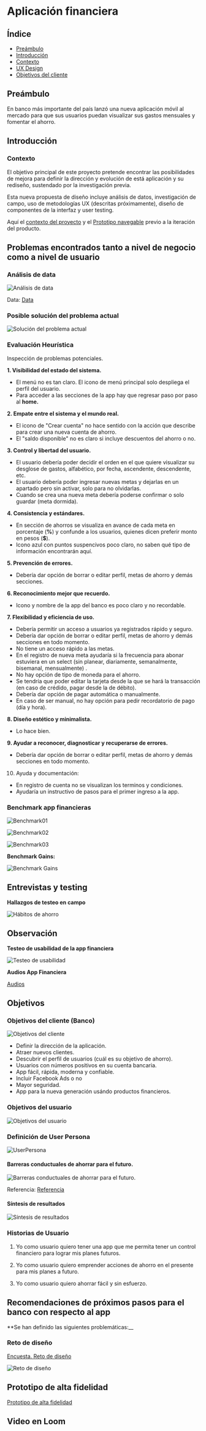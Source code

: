 # Aplicación financiera

## Índice

- [Preámbulo](#Preámbulo)
- [Introducción](#Introducción) 
- [Contexto](#Contexto) 
- [UX Design](#UXDesign)
- [Objetivos del cliente](#Objetivos-del-cliente) 


## Preámbulo

En banco más importante del país lanzó una nueva aplicación móvil al
mercado para que sus usuarios puedan visualizar sus gastos mensuales y fomentar
el ahorro.

## Introducción

### Contexto

El objetivo principal de este proyecto pretende encontrar las posibilidades de mejora  para definir la dirección y evolución de está aplicación y su rediseño, sustendado por la investigación previa. 

Esta nueva propuesta de diseño incluye análisis de datos, investigación de campo, uso de metodologías UX (descritas próximamente), diseño de componentes de la interfaz y user testing.

Aquí el [contexto del proyecto](https://github.com/SegamanDI/FinancialAPPCDMX007) y el [Prototipo navegable](https://marvelapp.com/e9h245e) previo a la iteración del producto.


##  Problemas encontrados tanto a nivel de negocio como a nivel de usuario

### Análisis de data 

![Análisis de data](https://github.com/Diana-Pelaez/FinancialAPPCDMX007/Imagenes/Análisis_de_data.jpg)

Data:
[Data](https://docs.google.com/spreadsheets/d/1e9WoTgGdmj8WD4cB2DULiVj8XZcgeEriqoiVdTlq7Lc/edit#gid=1292037545)

### Posible solución del problema actual

![Solución del problema actual](https://github.com/Diana-Pelaez/FinancialAPPCDMX007/Imagenes/Solución_del_problema_actual)

### Evaluación Heurística

Inspección de problemas potenciales.

**1. Visibilidad del estado del sistema.**

   - El menú no es tan claro. El icono de menú principal solo despliega el perfil del usuario. 
   - Para acceder a las secciones de la app hay que regresar paso por paso al **home.**

**2. Empate entre el sistema y el mundo real.**

  - El icono de "Crear cuenta" no hace sentido con la acción que describe para crear una nueva cuenta de ahorro.
  - El "saldo disponible" no es claro si incluye descuentos del ahorro o no.
 
**3. Control y libertad del usuario.**
  - El usuario debería poder decidir el orden en el que quiere visualizar su desglose de gastos, alfabético, por fecha, ascendente, descendente, etc.
  - El usuario debería poder ingresar nuevas metas y dejarlas en un apartado pero sin activar, solo para no olvidarlas. 
  - Cuando se crea una nueva meta debería poderse confirmar o solo guardar (meta dormida).

**4. Consistencia y estándares.**

  - En sección de ahorros se visualiza en avance de cada meta en porcentaje (**%**) y confunde a los usuarios, quienes dicen preferir monto en pesos (**$**).
  - Icono azul con puntos suspencivos poco claro, no saben qué tipo de información encontrarán aquí.

**5. Prevención de errores.**

  - Debería dar opción de borrar o editar perfil, metas de ahorro y demás secciones. 

**6. Reconocimiento mejor que recuerdo.**
  - Icono y nombre de la app del banco es poco claro y no recordable. 

**7. Flexibilidad y eficiencia de uso.**

  - Debería permitir un acceso a usuarios ya registrados rápido y seguro. 
  - Debería dar opción de borrar o editar perfil, metas de ahorro y demás secciones en todo momento.
  - No tiene un acceso rápido a las metas.
  - En el registro de nueva meta ayudaría si la frecuencia para abonar estuviera en un select (sin planear, diariamente, semanalmente, bisemanal, mensualmente) .
  - No hay opción de tipo de moneda para el ahorro.
  - Se tendría que poder editar la tarjeta desde la que se hará la transacción (en caso de crédido, pagar desde la de débito).
  - Debería dar opción de pagar automática o manualmente.  
  - En caso de ser manual, no hay opción para pedir recordatorio de pago (día y hora).

**8. Diseño estético y minimalista.**

  - Lo hace bien.

**9. Ayudar a reconocer, diagnosticar y recuperarse de errores.**

   - Debería dar opción de borrar o editar perfil, metas de ahorro y demás secciones en todo momento.

10. Ayuda y documentación: 
  - En registro de cuenta no se visualizan los terminos y condiciones. 
  - Ayudaría un instructivo de pasos para el primer ingreso a la app.

### Benchmark app financieras

![Benchmark01](https://github.com/Diana-Pelaez/FinancialAPPCDMX007/Imagenes/01.jpg)

![Benchmark02](https://github.com/Diana-Pelaez/FinancialAPPCDMX007/Imagenes/02.jpg)

![Benchmark03](https://github.com/Diana-Pelaez/FinancialAPPCDMX007/Imagenes/03.jpg)

**Benchmark Gains:**

![Benchmark Gains](https://github.com/Diana-Pelaez/FinancialAPPCDMX007/Imagenes/Benchmark_Gains.jpg)

## Entrevistas y testing

**Hallazgos de testeo en campo**

![Hábitos de ahorro](https://github.com/Diana-Pelaez/FinancialAPPCDMX007/Imagenes/Hábitos_de_ahorro.jpg)

## Observación

**Testeo de usabilidad de la app financiera**

![Testeo de usabilidad](https://github.com/Diana-Pelaez/FinancialAPPCDMX007/Imagenes/Testeo_de_usabilidad.jpg)

**Audios App Financiera**

[Audios](https://drive.google.com/drive/folders/1-4WKxbFVgi7ZSqMKZp_2GhXZwmVm1FeE?usp=sharing)

## Objetivos 

### Objetivos del cliente (Banco)

![Objetivos del cliente](https://github.com/Diana-Pelaez/FinancialAPPCDMX007/Imagenes/Objetivos_del_cliente.jpg)

- Definir la dirección de la aplicación.
- Atraer nuevos clientes.
- Descubrir el perfil de usuarios (cuál es su objetivo de ahorro).
- Usuarios con números positivos en su cuenta bancaria.
- App fácil, rápida, moderna y confiable. 
- Incluir Facebook Ads o no
- Mayor seguridad.
- App para la nueva generación usándo productos financieros.

###  Objetivos del usuario

![Objetivos del usuario](https://github.com/Diana-Pelaez/FinancialAPPCDMX007/Imagenes/Objetivos_del_usuario.jpg)

### Definición de User Persona

![UserPersona](https://github.com/Diana-Pelaez/FinancialAPPCDMX007/Imagenes/UserPersona.jpg)

#### Barreras conductuales de ahorrar para el futuro.

![Barreras conductuales de ahorrar para el futuro.](https://github.com/Diana-Pelaez/FinancialAPPCDMX007/Imagenes/Conclusiones_para_el_ahorro.jpg)

Referencia: 
[Referencia](http://www.ideas42.org/wp-content/uploads/2018/11/I42-1046_MetLifeLatAm_paper_SPA_Final.pdf)

#### Síntesis de resultados

![Síntesis de resultados](https://github.com/Diana-Pelaez/FinancialAPPCDMX007/Imagenes/Síntesis_de_resultados.jpg)

### Historias de Usuario

1. Yo como usuario quiero tener una app que me permita tener un control financiero para lograr mis planes futuros.

2. Yo como usuario quiero emprender acciones de ahorro en el presente para mis planes a futuro.

3. Yo como usuario quiero ahorrar fácil y sin esfuerzo.

## Recomendaciones de próximos pasos para el banco con respecto al app

**Se han definido las siguientes problemáticas:__

### Reto de diseño 

[Encuesta. Reto de diseño](https://github.com/Diana-Pelaez/FinancialAPPCDMX007/Imagenes/Encuesta_Reto_de_diseño.jpg)

![Reto de diseño](https://github.com/Diana-Pelaez/FinancialAPPCDMX007/Imagenes/Reto_de_diseño.jpg)

## Prototipo de alta fidelidad

[Prototipo de alta fidelidad](https://marvelapp.com/b9h7fa7/screen/55455310)

## Video en Loom


